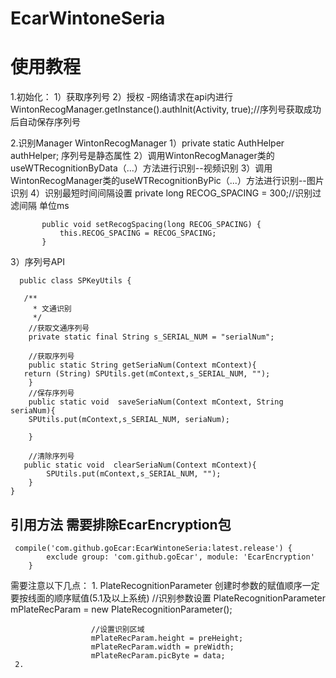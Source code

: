 # EcarWintoneSeria

使用教程
===================================  

   1.初始化：
       1）获取序列号
       2）授权 -网络请求在api内进行
          WintonRecogManager.getInstance().authInit(Activity, true);//序列号获取成功后自动保存序列号
         
   2.识别Manager WintonRecogManager
       1）private static AuthHelper authHelper;  序列号是静态属性
       2）调用WintonRecogManager类的useWTRecognitionByData（...）方法进行识别--视频识别
       3）调用WintonRecogManager类的useWTRecognitionByPic（...）方法进行识别--图片识别
       4）识别最短时间间隔设置
          private long RECOG_SPACING = 300;//识别过滤间隔  单位ms

           public void setRecogSpacing(long RECOG_SPACING) {
               this.RECOG_SPACING = RECOG_SPACING;
           }
       
   3）序列号API
   
      public class SPKeyUtils {
    
       /**
         * 文通识别
         */
        //获取文通序列号
        private static final String s_SERIAL_NUM = "serialNum";
    
        //获取序列号
        public static String getSeriaNum(Context mContext){
       return (String) SPUtils.get(mContext,s_SERIAL_NUM, "");
        }
        //保存序列号
        public static void  saveSeriaNum(Context mContext, String seriaNum){
        SPUtils.put(mContext,s_SERIAL_NUM, seriaNum);

        }

        //清除序列号
       public static void  clearSeriaNum(Context mContext){
            SPUtils.put(mContext,s_SERIAL_NUM, "");
        }
    }


引用方法 需要排除EcarEncryption包
------------------------------------
     compile('com.github.goEcar:EcarWintoneSeria:latest.release') {
            exclude group: 'com.github.goEcar', module: 'EcarEncryption'
        }


需要注意以下几点：
      1. PlateRecognitionParameter 创建时参数的赋值顺序一定要按线面的顺序赋值(5.1及以上系统)
                       //识别参数设置
                      PlateRecognitionParameter mPlateRecParam = new PlateRecognitionParameter();

                      //设置识别区域
                      mPlateRecParam.height = preHeight;
                      mPlateRecParam.width = preWidth;
                      mPlateRecParam.picByte = data;
     2.
       

       
       
